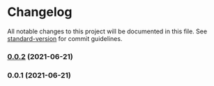 # Changelog

All notable changes to this project will be documented in this file. See [standard-version](https://github.com/conventional-changelog/standard-version) for commit guidelines.

### [0.0.2](https://github.com/adventurer-tech/finance-sdk-js/compare/v0.0.1...v0.0.2) (2021-06-21)

### 0.0.1 (2021-06-21)
